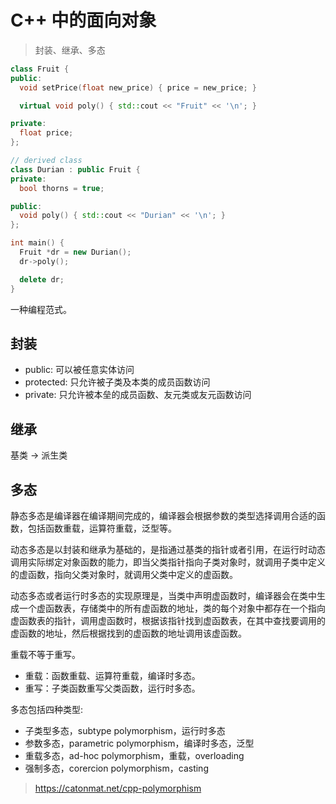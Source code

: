 ﻿# C++ 中的面向对象

> 封装、继承、多态

```cpp
class Fruit {
public:
  void setPrice(float new_price) { price = new_price; }

  virtual void poly() { std::cout << "Fruit" << '\n'; }

private:
  float price;
};

// derived class
class Durian : public Fruit {
private:
  bool thorns = true;

public:
  void poly() { std::cout << "Durian" << '\n'; }
};

int main() {
  Fruit *dr = new Durian();
  dr->poly();

  delete dr;
}
```

一种编程范式。

## 封装

- public: 可以被任意实体访问
- protected: 只允许被子类及本类的成员函数访问
- private: 只允许被本垒的成员函数、友元类或友元函数访问

## 继承

基类 -> 派生类

## 多态

静态多态是编译器在编译期间完成的，编译器会根据参数的类型选择调用合适的函数，包括函数重载，运算符重载，泛型等。

动态多态是以封装和继承为基础的，是指通过基类的指针或者引用，在运行时动态调用实际绑定对象函数的能力，即当父类指针指向子类对象时，就调用子类中定义的虚函数，指向父类对象时，就调用父类中定义的虚函数。

动态多态或者运行时多态的实现原理是，当类中声明虚函数时，编译器会在类中生成一个虚函数表，存储类中的所有虚函数的地址，类的每个对象中都存在一个指向虚函数表的指针，调用虚函数时，根据该指针找到虚函数表，在其中查找要调用的虚函数的地址，然后根据找到的虚函数的地址调用该虚函数。

重载不等于重写。

- 重载：函数重载、运算符重载，编译时多态。
- 重写：子类函数重写父类函数，运行时多态。

多态包括四种类型:

- 子类型多态，subtype polymorphism，运行时多态
- 参数多态，parametric polymorphism，编译时多态，泛型
- 重载多态，ad-hoc polymorphism，重载，overloading
- 强制多态，corercion polymorphism，casting

> <https://catonmat.net/cpp-polymorphism>
